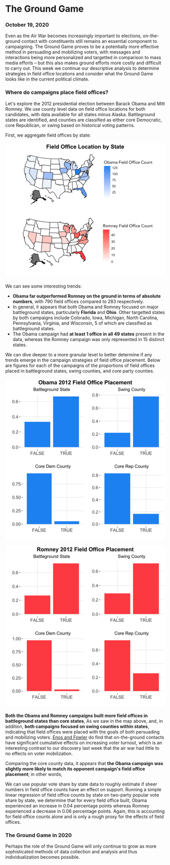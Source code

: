 # The Ground Game
### October 19, 2020

Even as the Air War becomes increasingly important to elections, on-the-ground contact with constituents still remains an essential component to campaigning. The Ground Game proves to be a potentially more effective method in persuading and mobilizing voters, with messages and interactions being more personalized and targetted in comparison to mass media efforts – but this also makes ground efforts more costly and difficult to carry out. This week we continue our descriptive analysis to determine strategies in field office locations and consider what the Ground Game looks like in the current political climate.

### Where do campaigns place field offices?

Let's explore the 2012 presidential election between Barack Obama and Mitt Romney. We use county level data on field office locations for both candidates, with data available for all states minus Alaska. Battleground states are identified, and counties are classified as either core Democratic, core Republican, or swing based on historical voting patterns.

First, we aggregate field offices by state:
<br/>
<br/>
![Map Field Office](../figures/fieldoffice_map.png)
<br/>
<br/>
We can see some interesting trends:
* **Obama far outperformed Romney on the ground in terms of absolute numbers**, with 790 field offices compared to 283 respectively.
* In general, it appears that both Obama and Romney focused on major battleground states, particularly **Florida** and **Ohio**. Other targetted states by both campaigns include Colorado, Iowa, Michigan, North Carolina, Pennsylvania, Virginia, and Wisconsin, 5 of which are classified as battleground states.
* The Obama campaign had **at least 1 office in all 49 states** present in the data, whereas the Romney campaign was only represented in 15 distinct states.

We can dive deeper to a more granular level to better determine if any trends emerge in the campaign strategies of field office placement. Below are figures for each of the campaigns of the proportions of field offices placed in battleground states, swing counties, and core party counties.
<br/>
<br/>
![Obama Field Office](../figures/obama_field_office.png)
<br/>
<br/>
![Romney Field Office](../figures/romney_field_office.png)
<br/>
<br/>
**Both the Obama and Romney campaigns built more field offices in battleground states than core states**, As we saw in the map above, and, in addition, **both campaigns focused on swing counties within states**, indicating that field offices were placed with the goals of both persuading and mobilizing voters. [Enos and Fowler]() do find that on-the-ground contacts have significant cumulative effects on increasing voter turnout, which is an interesting contrast to our discovery last week that the air war had little to no effects on voter mobilization.

Comparing the core county data, it appears that **the Obama campaign was slightly more likely to match its opponent campaign's field office placement**; in other words, 

We can use popular vote share by state data to roughly estimate if sheer numbers in field office counts have an effect on support. Running a simple linear regression of field office counts by state on two-party popular vote share by state, we determine that for every field office built, Obama experienced an increase in 0.04 percentage points whereas Romney experienced a decrease in 0.06 percentage points. Again, this is accounting for field office counts alone and is only a rough proxy for the effects of field offices.

### The Ground Game in 2020

Perhaps the role of the Ground Game will only continue to grow as more sophisticated methods of data collection and analysis and thus individualization becomes possible.
